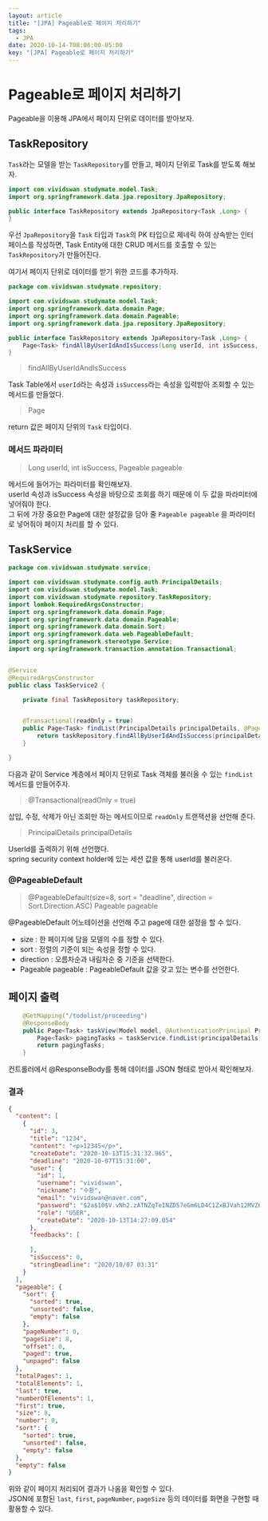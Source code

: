 ```yaml
---
layout: article
title: "[JPA] Pageable로 페이지 처리하기"
tags:
  - JPA
date: 2020-10-14-T08:06:00-05:00
key: "[JPA] Pageable로 페이지 처리하기"
---
```


# Pageable로 페이지 처리하기

Pageable을 이용해 JPA에서 페이지 단위로 데이터를 받아보자.<br>

<!--more-->

## TaskRepository

`Task`라는 모델을 받는 `TaskRepository`를 만들고, 페이지 단위로 Task를 받도록 해보자.<br>

```java
import com.vividswan.studymate.model.Task;
import org.springframework.data.jpa.repository.JpaRepository;

public interface TaskRepository extends JpaRepository<Task ,Long> {
}
```

우선 `JpaRepository`을 `Task` 타입과 `Task`의 PK 타입으로 제네릭 하여 상속받는 인터페이스를 작성하면, Task Entity에 대한 CRUD 메서드를 호출할 수 있는 `TaskRepository`가 만들어진다.<br>

여기서 페이지 단위로 데이터를 받기 위한 코드를 추가하자.<br>

```java
package com.vividswan.studymate.repository;

import com.vividswan.studymate.model.Task;
import org.springframework.data.domain.Page;
import org.springframework.data.domain.Pageable;
import org.springframework.data.jpa.repository.JpaRepository;

public interface TaskRepository extends JpaRepository<Task ,Long> {
    Page<Task> findAllByUserIdAndIsSuccess(Long userId, int isSuccess, Pageable pageable);
}
```

> findAllByUserIdAndIsSuccess<br>

Task Table에서 `userId`라는 속성과 `isSuccess`라는 속성을 입력받아 조회할 수 있는 메서드를 만들었다.<br>

> Page<Task><br>

return 값은 페이지 단위의 `Task` 타입이다.<br>

### 메서드 파라미터

> Long userId, int isSuccess, Pageable pageable<br>

메서드에 들어가는 파라미터를 확인해보자.<br>
userId 속성과 isSuccess 속성을 바탕으로 조회를 하기 때문에 이 두 값을 파라미터에 넣어줘야 한다.<br>
그 뒤에 가장 중요한 Page에 대한 설정값을 담아 줄 `Pageable pageable` 을 파라미터로 넣어줘야 페이지 처리를 할 수 있다.<br>

## TaskService

```java
package com.vividswan.studymate.service;

import com.vividswan.studymate.config.auth.PrincipalDetails;
import com.vividswan.studymate.model.Task;
import com.vividswan.studymate.repository.TaskRepository;
import lombok.RequiredArgsConstructor;
import org.springframework.data.domain.Page;
import org.springframework.data.domain.Pageable;
import org.springframework.data.domain.Sort;
import org.springframework.data.web.PageableDefault;
import org.springframework.stereotype.Service;
import org.springframework.transaction.annotation.Transactional;


@Service
@RequiredArgsConstructor
public class TaskService2 {

    private final TaskRepository taskRepository;


    @Transactional(readOnly = true)
    public Page<Task> findList(PrincipalDetails principalDetails, @PageableDefault(size=8, sort = "deadline", direction = Sort.Direction.ASC) Pageable pageable) {
        return taskRepository.findAllByUserIdAndIsSuccess(principalDetails.getUserId(),0, pageable);
    }

}
```

다음과 같이 Service 계층에서 페이지 단위로 Task 객체를 불러올 수 있는 `findList` 메서드를 만들어주자.<br>

> @Transactional(readOnly = true)<br>

삽입, 수정, 삭제가 아닌 조회만 하는 메서드이므로 `readOnly` 트랜잭션을 선언해 준다.<br>

> PrincipalDetails principalDetails<br>

UserId를 출력하기 위해 선언했다.<br>
spring security context holder에 있는 세션 값을 통해 userId를 불러온다.<br>

### @PageableDefault

> @PageableDefault(size=8, sort = "deadline", direction = Sort.Direction.ASC) Pageable pageable<br>

@PageableDefault 어노테이션을 선언해 주고 page에 대한 설정을 할 수 있다.<br>
- size : 한 페이지에 담을 모델의 수를 정할 수 있다.<br>
- sort : 정렬의 기준이 되는 속성을 정할 수 있다.<br>
- direction : 오름차순과 내림차순 중 기준을 선택한다.<br>
- Pageable pageable : PageableDefault 값을 갖고 있는 변수를 선언한다.<br>

## 페이지 출력

```java
    @GetMapping("/todolist/proceeding")
    @ResponseBody
    public Page<Task> taskView(Model model, @AuthenticationPrincipal PrincipalDetails principalDetails, @PageableDefault(size=8, sort = "deadline", direction = Sort.Direction.ASC) Pageable pageable, int page){
        Page<Task> pagingTasks = taskService.findList(principalDetails, pageable);
        return pagingTasks;
    }
```
컨트롤러에서 @ResponseBody를 통해 데이터를 JSON 형태로 받아서 확인해보자.<br>

### 결과
```json
{
  "content": [
    {
      "id": 3,
      "title": "1234",
      "content": "<p>12345</p>",
      "createDate": "2020-10-13T15:31:32.965",
      "deadline": "2020-10-07T15:31:00",
      "user": {
        "id": 1,
        "username": "vividswan",
        "nickname": "수환",
        "email": "vividswan@naver.com",
        "password": "$2a$10$V.vNh2.zATNZqTeINZD57eGm6LD4C1ZxBJVah12MVZ6FBs1/tvKki",
        "role": "USER",
        "createDate": "2020-10-13T14:27:09.054"
      },
      "feedbacks": [
        
      ],
      "isSuccess": 0,
      "stringDeadline": "2020/10/07 03:31"
    }
  ],
  "pageable": {
    "sort": {
      "sorted": true,
      "unsorted": false,
      "empty": false
    },
    "pageNumber": 0,
    "pageSize": 8,
    "offset": 0,
    "paged": true,
    "unpaged": false
  },
  "totalPages": 1,
  "totalElements": 1,
  "last": true,
  "numberOfElements": 1,
  "first": true,
  "size": 8,
  "number": 0,
  "sort": {
    "sorted": true,
    "unsorted": false,
    "empty": false
  },
  "empty": false
}
```

위와 같이 페이지 처리되어 결과가 나옴을 확인할 수 있다.<br>
JSON에 포함된 `last`, `first`, `pageNumber`, `pageSize` 등의 데이터를 화면을 구현할 때 활용할 수 있다.<br>